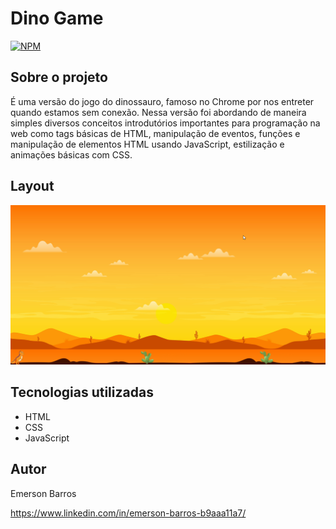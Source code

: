 # Dino Game 

[![NPM](https://img.shields.io/npm/l/react)](https://github.com/emersonbarros87/dinoGame/blob/master/LICENSE) 


## Sobre o projeto


É uma versão do jogo do dinossauro, famoso no Chrome por nos entreter quando estamos sem conexão. Nessa versão foi abordando de maneira simples diversos conceitos introdutórios importantes para programação na web como tags básicas de HTML, manipulação de eventos, funções e manipulação de elementos HTML usando JavaScript, estilização e animações básicas com CSS.


## Layout

![screenshot](example.png?raw=true "screenshot")


## Tecnologias utilizadas

- HTML
- CSS
- JavaScript


## Autor

Emerson Barros

https://www.linkedin.com/in/emerson-barros-b9aaa11a7/

